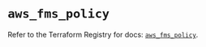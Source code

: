 # `aws_fms_policy`

Refer to the Terraform Registry for docs: [`aws_fms_policy`](https://registry.terraform.io/providers/hashicorp/aws/6.13.0/docs/resources/fms_policy).

